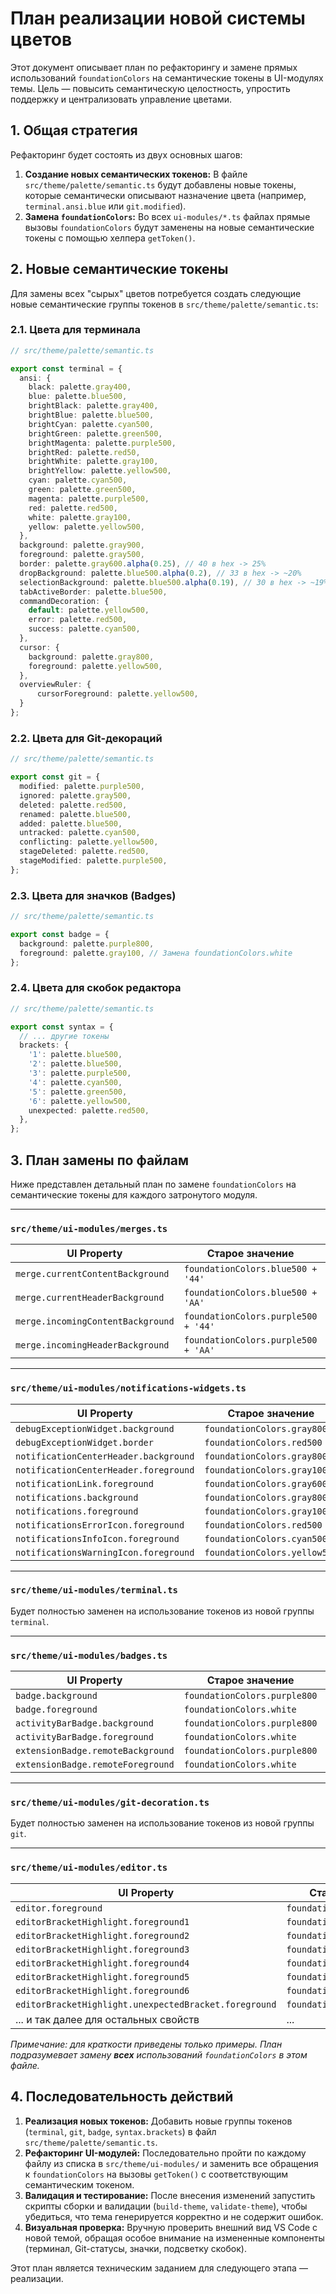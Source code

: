 # План реализации новой системы цветов

Этот документ описывает план по рефакторингу и замене прямых использований `foundationColors` на семантические токены в UI-модулях темы. Цель — повысить семантическую целостность, упростить поддержку и централизовать управление цветами.

## 1. Общая стратегия

Рефакторинг будет состоять из двух основных шагов:

1.  **Создание новых семантических токенов:** В файле `src/theme/palette/semantic.ts` будут добавлены новые токены, которые семантически описывают назначение цвета (например, `terminal.ansi.blue` или `git.modified`).
2.  **Замена `foundationColors`:** Во всех `ui-modules/*.ts` файлах прямые вызовы `foundationColors` будут заменены на новые семантические токены с помощью хелпера `getToken()`.

## 2. Новые семантические токены

Для замены всех "сырых" цветов потребуется создать следующие новые семантические группы токенов в `src/theme/palette/semantic.ts`:

### 2.1. Цвета для терминала

```typescript
// src/theme/palette/semantic.ts

export const terminal = {
  ansi: {
    black: palette.gray400,
    blue: palette.blue500,
    brightBlack: palette.gray400,
    brightBlue: palette.blue500,
    brightCyan: palette.cyan500,
    brightGreen: palette.green500,
    brightMagenta: palette.purple500,
    brightRed: palette.red50,
    brightWhite: palette.gray100,
    brightYellow: palette.yellow500,
    cyan: palette.cyan500,
    green: palette.green500,
    magenta: palette.purple500,
    red: palette.red500,
    white: palette.gray100,
    yellow: palette.yellow500,
  },
  background: palette.gray900,
  foreground: palette.gray500,
  border: palette.gray600.alpha(0.25), // 40 в hex -> 25%
  dropBackground: palette.blue500.alpha(0.2), // 33 в hex -> ~20%
  selectionBackground: palette.blue500.alpha(0.19), // 30 в hex -> ~19%
  tabActiveBorder: palette.blue500,
  commandDecoration: {
    default: palette.yellow500,
    error: palette.red500,
    success: palette.cyan500,
  },
  cursor: {
    background: palette.gray800,
    foreground: palette.yellow500,
  },
  overviewRuler: {
      cursorForeground: palette.yellow500,
  }
};
```

### 2.2. Цвета для Git-декораций

```typescript
// src/theme/palette/semantic.ts

export const git = {
  modified: palette.purple500,
  ignored: palette.gray500,
  deleted: palette.red500,
  renamed: palette.blue500,
  added: palette.blue500,
  untracked: palette.cyan500,
  conflicting: palette.yellow500,
  stageDeleted: palette.red500,
  stageModified: palette.purple500,
};
```

### 2.3. Цвета для значков (Badges)

```typescript
// src/theme/palette/semantic.ts

export const badge = {
  background: palette.purple800,
  foreground: palette.gray100, // Замена foundationColors.white
};
```

### 2.4. Цвета для скобок редактора

```typescript
// src/theme/palette/semantic.ts

export const syntax = {
  // ... другие токены
  brackets: {
    '1': palette.blue500,
    '2': palette.blue500,
    '3': palette.purple500,
    '4': palette.cyan500,
    '5': palette.green500,
    '6': palette.yellow500,
    unexpected: palette.red500,
  },
};
```

## 3. План замены по файлам

Ниже представлен детальный план по замене `foundationColors` на семантические токены для каждого затронутого модуля.

---

### `src/theme/ui-modules/merges.ts`
| UI Property | Старое значение | Новое значение |
|---|---|---|
| `merge.currentContentBackground` | `foundationColors.blue500 + '44'` | `getToken('accent.primary').alpha(0.27)` |
| `merge.currentHeaderBackground` | `foundationColors.blue500 + 'AA'` | `getToken('accent.primary').alpha(0.67)` |
| `merge.incomingContentBackground` | `foundationColors.purple500 + '44'` | `getToken('syntax.method').alpha(0.27)` |
| `merge.incomingHeaderBackground` | `foundationColors.purple500 + 'AA'` | `getToken('syntax.method').alpha(0.67)` |

---

### `src/theme/ui-modules/notifications-widgets.ts`
| UI Property | Старое значение | Новое значение |
|---|---|---|
| `debugExceptionWidget.background` | `foundationColors.gray800` | `getToken('background.surface')` |
| `debugExceptionWidget.border` | `foundationColors.red500` | `getToken('error')` |
| `notificationCenterHeader.background` | `foundationColors.gray800` | `getToken('background.surface')` |
| `notificationCenterHeader.foreground` | `foundationColors.gray100` | `getToken('text.primary')` |
| `notificationLink.foreground` | `foundationColors.gray600` | `getToken('text.secondary')` |
| `notifications.background` | `foundationColors.gray800` | `getToken('background.surface')` |
| `notifications.foreground` | `foundationColors.gray100` | `getToken('text.primary')` |
| `notificationsErrorIcon.foreground` | `foundationColors.red500` | `getToken('error')` |
| `notificationsInfoIcon.foreground` | `foundationColors.cyan500` | `getToken('info')` |
| `notificationsWarningIcon.foreground` | `foundationColors.yellow500`| `getToken('warning')` |

---

### `src/theme/ui-modules/terminal.ts`
Будет полностью заменен на использование токенов из новой группы `terminal`.

---

### `src/theme/ui-modules/badges.ts`
| UI Property | Старое значение | Новое значение |
|---|---|---|
| `badge.background` | `foundationColors.purple800` | `getToken('badge.background')` |
| `badge.foreground` | `foundationColors.white` | `getToken('badge.foreground')` |
| `activityBarBadge.background` | `foundationColors.purple800` | `getToken('badge.background')` |
| `activityBarBadge.foreground` | `foundationColors.white` | `getToken('badge.foreground')` |
| `extensionBadge.remoteBackground` | `foundationColors.purple800` | `getToken('badge.background')` |
| `extensionBadge.remoteForeground` | `foundationColors.white` | `getToken('badge.foreground')` |

---

### `src/theme/ui-modules/git-decoration.ts`
Будет полностью заменен на использование токенов из новой группы `git`.

---

### `src/theme/ui-modules/editor.ts`
| UI Property | Старое значение | Новое значение |
|---|---|---|
| `editor.foreground` | `foundationColors.gray100` | `getToken('text.primary')` |
| `editorBracketHighlight.foreground1` | `foundationColors.blue500` | `getToken('syntax.brackets.1')` |
| `editorBracketHighlight.foreground2` | `foundationColors.blue500` | `getToken('syntax.brackets.2')` |
| `editorBracketHighlight.foreground3` | `foundationColors.purple500` | `getToken('syntax.brackets.3')` |
| `editorBracketHighlight.foreground4` | `foundationColors.cyan500` | `getToken('syntax.brackets.4')` |
| `editorBracketHighlight.foreground5` | `foundationColors.green500` | `getToken('syntax.brackets.5')` |
| `editorBracketHighlight.foreground6` | `foundationColors.yellow500` | `getToken('syntax.brackets.6')` |
| `editorBracketHighlight.unexpectedBracket.foreground` | `foundationColors.red500` | `getToken('syntax.brackets.unexpected')` |
| ... и так далее для остальных свойств | ... | ... |

*Примечание: для краткости приведены только примеры. План подразумевает замену **всех** использований `foundationColors` в этом файле.*

## 4. Последовательность действий

1.  **Реализация новых токенов:** Добавить новые группы токенов (`terminal`, `git`, `badge`, `syntax.brackets`) в файл `src/theme/palette/semantic.ts`.
2.  **Рефакторинг UI-модулей:** Последовательно пройти по каждому файлу из списка в `src/theme/ui-modules/` и заменить все обращения к `foundationColors` на вызовы `getToken()` с соответствующим семантическим токеном.
3.  **Валидация и тестирование:** После внесения изменений запустить скрипты сборки и валидации (`build-theme`, `validate-theme`), чтобы убедиться, что тема генерируется корректно и не содержит ошибок.
4.  **Визуальная проверка:** Вручную проверить внешний вид VS Code с новой темой, обращая особое внимание на измененные компоненты (терминал, Git-статусы, значки, подсветку скобок).

Этот план является техническим заданием для следующего этапа — реализации.